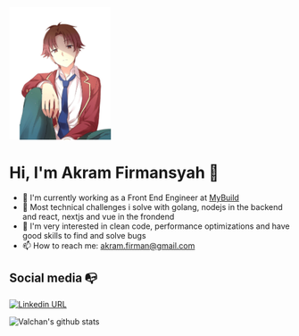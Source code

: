<img height="237" src="./src/images/Ayanokouji-Classroom-of-the-Elite-PNG.png">

# Hi, I'm Akram Firmansyah 👋

- 🔭 I'm currently working as a Front End Engineer at [MyBuild](https://www.mybuild.id/)
- 🌱 Most technical challenges i solve with golang, nodejs in the backend and react, nextjs and vue in the frondend
- 🔧 I'm very interested in clean code, performance optimizations and have good skills to find and solve bugs
- 📫 How to reach me: akram.firman@gmail.com

## Social media :mailbox_with_no_mail:

[![Linkedin URL](https://img.shields.io/twitter/url?label=Linkedin&logo=linkedin&style=flat-square&url=https%3A%2F%2Fwww.linkedin.com%2Fin%2Frene-werner-31750213a%2F)](https://www.linkedin.com/in/akram-firmansyah-842796210)

![Valchan's github stats](https://github-readme-stats.vercel.app/api?username=akramfirmansyah&show_icons=true)

<!-- Referensi : [Link](https://github.com/ReneWerner87/ReneWerner87) -->
